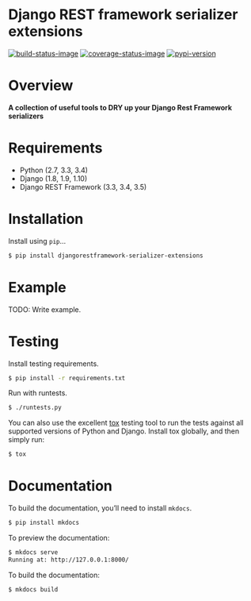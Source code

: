 Django REST framework serializer extensions
===========================================

[![build-status-image]][travis]
[![coverage-status-image]][codecov]
[![pypi-version]][pypi]


Overview
========

**A collection of useful tools to DRY up your Django Rest Framework serializers**

Requirements
============

-   Python (2.7, 3.3, 3.4)
-   Django (1.8, 1.9, 1.10)
-   Django REST Framework (3.3, 3.4, 3.5)

Installation
============

Install using `pip`…

```bash
$ pip install djangorestframework-serializer-extensions
```

Example
=======

TODO: Write example.

Testing
=======

Install testing requirements.

```bash
$ pip install -r requirements.txt
```

Run with runtests.

```bash
$ ./runtests.py
```

You can also use the excellent
[tox](http://tox.readthedocs.org/en/latest/) testing tool to run the
tests against all supported versions of Python and Django. Install tox
globally, and then simply run:

```bash
$ tox
```

Documentation
=============

To build the documentation, you’ll need to install `mkdocs`.

```bash
$ pip install mkdocs
```

To preview the documentation:

```bash
$ mkdocs serve
Running at: http://127.0.0.1:8000/
```

To build the documentation:

```bash
$ mkdocs build
```


[build-status-image]: https://secure.travis-ci.org/evenicoulddoit/django-rest-framework-serializer-extensions.svg?branch=master
[travis]: https://secure.travis-ci.org/evenicoulddoit/django-rest-framework-serializer-extensions?branch=master
[coverage-status-image]: https://img.shields.io/codecov/c/github/evenicoulddoit/django-rest-framework-serializer-extensions/master.svg
[codecov]: http://codecov.io/github/evenicoulddoit/django-rest-framework-serializer-extensions?branch=master
[pypi-version]: https://img.shields.io/pypi/v/djangorestframework-serializer-extensions.svg
[pypi]: https://pypi.python.org/pypi/djangorestframework-serializer-extensions
